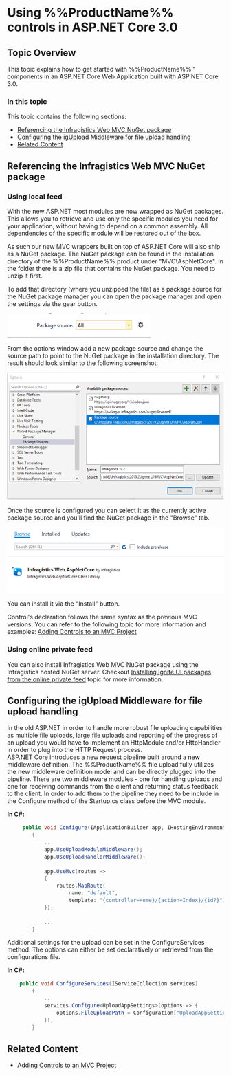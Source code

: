 <!--
|metadata|
{
    "fileName": "mvc-aspnet-core3",
    "controlName": "",
    "tags": ["ASP.NET MVC","Getting Started"]
}
|metadata|
-->

# Using %%ProductName%% controls in ASP.NET Core 3.0

## Topic Overview

This topic explains how to get started with %%ProductName%%™ components in an ASP.NET Core Web Application built with ASP.NET Core 3.0.

### In this topic

This topic contains the following sections:

-   [Referencing the Infragistics Web MVC NuGet package](#nuget)
-   [Configuring the igUpload Middleware for file upload handling](#middleware)
-   [Related Content](#related)

## <a id="nuget"></a> Referencing the Infragistics Web MVC NuGet package

### <a id="nuget-local"></a> Using local feed
With the new ASP.NET most modules are now wrapped as NuGet packages. This allows you to retrieve and use only the specific modules you need for your application, without having to depend on a common assembly. All dependencies of the specific module will be restored out of the box.


As such our new MVC wrappers built on top of ASP.NET Core will also ship as a NuGet package. 
The NuGet package can be found in the installation directory of the %%ProductName%% product under "MVC\AspNetCore". In the folder there is a zip file that contains the NuGet package. You need to unzip it first.

To add that directory (where you unzipped the file) as a package source for the NuGet package manager you can open the package manager and open the settings via the gear button.

![](images/packageSource.png)
	 
From the options window add a new package source and change the source path to point to the NuGet package in the installation directory. The result should look similar to the following screenshot.

![](images/packageSourceConfig.png)
	 
Once the source is configured you can select it as the currently active package source and you'll find the NuGet package in the "Browse" tab.

![](images/package.png)

You can install it via the "Install" button.

Control's declaration follows the same syntax as the previous MVC versions. You can refer to the following topic for more information and examples: [Adding Controls to an MVC Project](Adding-NetAdvantage-Controls-to-an-MVC-Project.html)

### <a id="nuget-licensed"></a> Using online private feed

You can also install Infragistics Web MVC NuGet package using the Infragistics hosted NuGet server. Checkout [Installing Ignite UI packages from the online private feed](using-ignite-ui-nuget-packages.html#privateFeedInstallation) topic for more information.

## <a id="middleware"></a> Configuring the igUpload Middleware for file upload handling

In the old ASP.NET in order to handle more robust file uploading capabilities as multiple file uploads, large file uploads and reporting of the progress of an upload you would have to implement an HttpModule and/or HttpHandler in order to plug into the HTTP Request process.  
ASP.NET Core introduces a new request pipeline built around a new middleware definition. 
The %%ProductName%% file upload fully utilizes the new middleware definition model and can be directly plugged into the pipeline.
There are two middleware modules - one for handling uploads and one for receiving commands from the client and returning status feedback to the client. 
In order to add them to the pipeline they need to be include in the Configure method of the Startup.cs class before the MVC module.  

**In C#:**

```csharp
	 public void Configure(IApplicationBuilder app, IHostingEnvironment env, ILoggerFactory loggerFactory) 
        { 
			... 
            app.UseUploadModuleMiddleware(); 
            app.UseUploadHandlerMiddleware(); 
 
            app.UseMvc(routes => 
            { 
                routes.MapRoute( 
                    name: "default", 
                    template: "{controller=Home}/{action=Index}/{id?}"); 
            }); 
			
			...
		}
```

Additional settings for the upload can be set in the ConfigureServices method. The options can either be set declaratively or retrieved from the configurations file.



**In C#:**

```csharp
	public void ConfigureServices(IServiceCollection services)
        {
        	...
			services.Configure<UploadAppSettings>(options => {
                options.FileUploadPath = Configuration["UploadAppSettings:fileUploadPath"]; 
            });
		}
```


## <a id='related'></a> Related Content
- [Adding Controls to an MVC Project](Adding-NetAdvantage-Controls-to-an-MVC-Project.html)